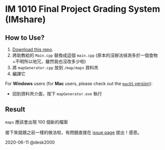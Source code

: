 # IM 1010 Final Project Grading System (IMshare)

## How to Use?
1. [Download this repo](https://github.com/desk2000/IMshare/archive/v1.0.1.zip).
2. 將助教給的 `Main.cpp` 替換成這個 `main.cpp` (原本的沒辦法偵測多於一個食物+不明所以地冗，雖然我也沒改多少啦)
3. 將 `mapGenerator.cpp` 放到 `/map/maps` 資料夾
4. 編譯它

For **Windows** users (for **Mac** users, please check out the [`macOS` version](https://github.com/icheft/IMshare)):  

+ 回到資料夾介面，按下 `mapGenerator.exe` 執行


## Result
`maps` 應該會出現 100 個新的檔案



接下來就跟之前一樣的做法啦，有問題直接在 [issue page](https://github.com/desk2000/IMshare/issues) 提出！感恩。

2020-06-11 @desk2000
